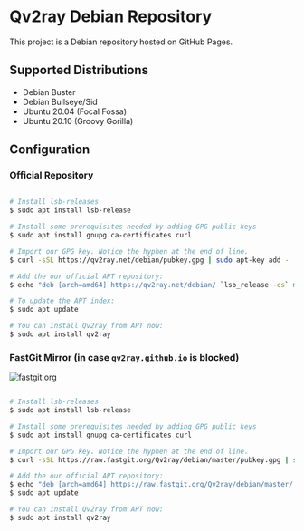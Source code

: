 # Qv2ray Debian Repository

This project is a Debian repository hosted on GitHub Pages.

## Supported Distributions

- Debian Buster
- Debian Bullseye/Sid
- Ubuntu 20.04 (Focal Fossa)
- Ubuntu 20.10 (Groovy Gorilla)

## Configuration

### Official Repository

```bash

# Install lsb-releases
$ sudo apt install lsb-release

# Install some prerequisites needed by adding GPG public keys
$ sudo apt install gnupg ca-certificates curl

# Import our GPG key. Notice the hyphen at the end of line.
$ curl -sSL https://qv2ray.net/debian/pubkey.gpg | sudo apt-key add -

# Add the our official APT repository:
$ echo "deb [arch=amd64] https://qv2ray.net/debian/ `lsb_release -cs` main" | sudo tee /etc/apt/sources.list.d/qv2ray.list

# To update the APT index:
$ sudo apt update

# You can install Qv2ray from APT now:
$ sudo apt install qv2ray
```

### FastGit Mirror (in case `qv2ray.github.io` is blocked)

[![fastgit.org](https://img.shields.io/badge/powered--by-fastgit.org-blue)](https://fastgit.org/)

```bash

# Install lsb-releases
$ sudo apt install lsb-release

# Install some prerequisites needed by adding GPG public keys
$ sudo apt install gnupg ca-certificates curl

# Import our GPG key. Notice the hyphen at the end of line.
$ curl -sSL https://raw.fastgit.org/Qv2ray/debian/master/pubkey.gpg | sudo apt-key add -

# Add the our official APT repository:
$ echo "deb [arch=amd64] https://raw.fastgit.org/Qv2ray/debian/master/ `lsb_release -cs` main" | sudo tee /etc/apt/sources.list.d/qv2ray-fastgit.list
$ sudo apt update

# You can install Qv2ray from APT now:
$ sudo apt install qv2ray
```
